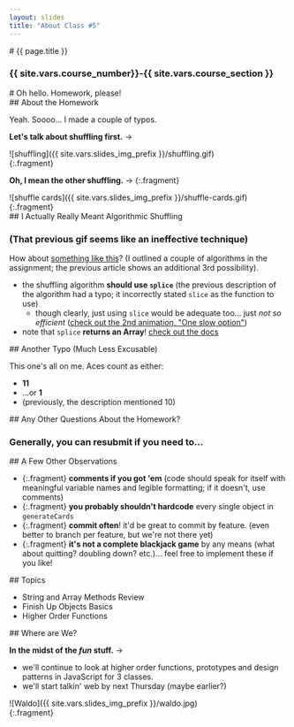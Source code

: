 ```yaml
---
layout: slides
title: "About Class #5"
---
```

<section markdown="block" class="intro-slide">
# {{ page.title }}

### {{ site.vars.course_number}}-{{ site.vars.course_section }}

<p><small></small></p>
</section>

<section markdown="block">
# Oh hello. Homework, please!
</section>

<section markdown="block">
## About the Homework

Yeah. Soooo... I made a couple of typos.

__Let's talk about shuffling first.__ &rarr;

<div markdown="block" class="img">
![shuffling]({{ site.vars.slides_img_prefix }}/shuffling.gif)
</div>
{:.fragment}

__Oh, I mean the other shuffling.__ &rarr;
{:.fragment}

<div markdown="block" class="img">
![shuffle cards]({{ site.vars.slides_img_prefix }}/shuffle-cards.gif)
</div>
{:.fragment}

</section>

<section markdown="block">
## I Actually Really Meant Algorithmic Shuffling

### (That previous gif seems like an ineffective technique)

How about [something like this](http://bost.ocks.org/mike/shuffle/)?  (I outlined a couple of algorithms in the assignment; the previous article shows an additional 3rd possibility).

* the shuffling algorithm __should use <code>splice</code>__ (the previous description of the algorithm had a typo; it incorrectly stated <code>slice</code> as the function to use)
	* though clearly, just using <code>slice</code> would be adequate too... just _not so efficient_ ([check out the 2nd animation, "One slow option"](http://bost.ocks.org/mike/shuffle/))
* note that <code>splice</code> __returns an Array__! [check out the docs](https://developer.mozilla.org/en-US/docs/Web/JavaScript/Reference/Global_Objects/Array/splice)
</section>

<section markdown="block">
## Another Typo (Much Less Excusable)

This one's all on me. Aces count as either:

* __11__
* ...or __1__
* (previously, the description mentioned 10)
</section>

<section markdown="block">
## Any Other Questions About the Homework?

### Generally, you can resubmit if you need to...
</section>

<section markdown="block">
## A Few Other Observations

* {:.fragment} __comments if you got 'em__ (code should speak for itself with meaningful variable names and legible formatting; if it doesn't, use comments)
* {:.fragment} __you probably shouldn't hardcode__ every single object in <code>generateCards</code>
* {:.fragment} __commit often__! it'd be great to commit by feature. (even better to branch per feature, but we're not there yet)
* {:.fragment} __it's not a complete blackjack game__ by any means (what about quitting? doubling down? etc.)... feel free to implement these if you like!
</section>

<section markdown="block">
## Topics

* String and Array Methods Review
* Finish Up Objects Basics
* Higher Order Functions
</section>

<section markdown="block">
## Where are We?

__In the midst of the _fun_ stuff.__ &rarr;

* we'll continue to look at higher order functions, prototypes and design patterns in JavaScript for 3 classes. 
* we'll start talkin' web by next Thursday (maybe earlier?)

<div markdown="block" class="img">
![Waldo]({{ site.vars.slides_img_prefix }}/waldo.jpg)
</div>
{:.fragment}
</section>

